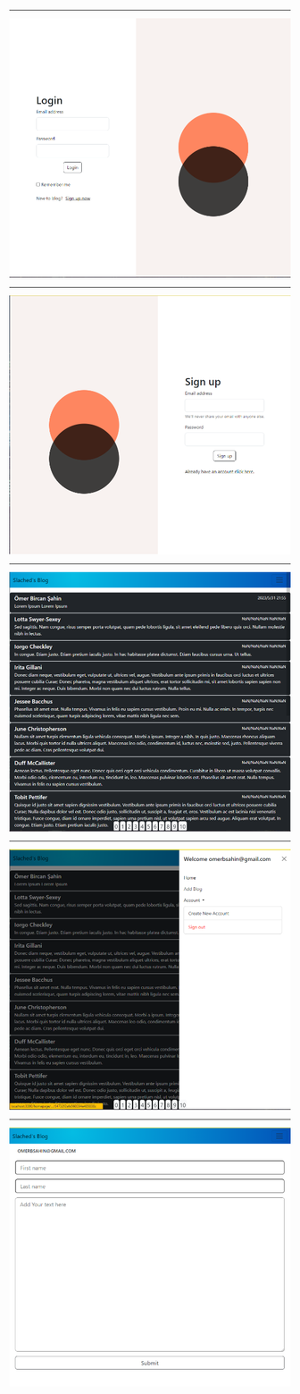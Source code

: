 ***
<img src="./public/1.png">

***
<img src="./public/2.png">

***
<img src="./public/3.png">

***
<img src="./public/4.png">

***
<img src="./public/5.png">
